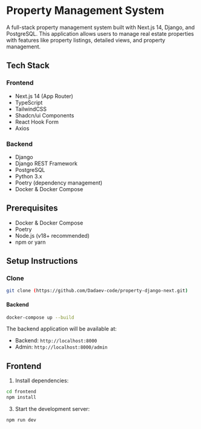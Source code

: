 # Property Management System

A full-stack property management system built with Next.js 14, Django, and PostgreSQL. This application allows users to manage real estate properties with features like property listings, detailed views, and property management.

## Tech Stack

### Frontend

* Next.js 14 (App Router)
* TypeScript
* TailwindCSS
* Shadcn/ui Components
* React Hook Form
* Axios

### Backend

* Django
* Django REST Framework
* PostgreSQL
* Python 3.x
* Poetry (dependency management)
* Docker & Docker Compose

## Prerequisites

* Docker & Docker Compose
* Poetry
* Node.js (v18+ recommended)
* npm or yarn

## Setup Instructions

### Clone

```bash
git clone (https://github.com/Dadaev-code/property-django-next.git)
```

#### Backend

```bash
docker-compose up --build
```

The backend application will be available at:

* Backend: `http://localhost:8000`
* Admin: `http://localhost:8000/admin`

## Frontend

1. Install dependencies:

```bash
cd frontend
npm install
```

3. Start the development server:

```bash
npm run dev
```
